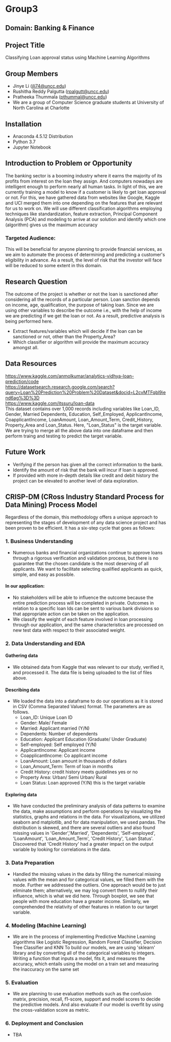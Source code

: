 # Group3
## Domain: Banking & Finance

## Project Title
Classifying Loan approval status using Machine Learning Algorithms

## Group Members
* Jinye Li (jli74@uncc.edu)
* Rushitha Reddy Palgutta (rpalgutt@uncc.edu)
* Pratheeka Thummala (pthummal@uncc.edu)
* We are a group of Computer Science graduate students at University of North Carolina at Charlotte

## Installation
* Anaconda 4.5.12 Distribution
* Python 3.7
* Jupyter Notebook

## Introduction to Problem or Opportunity
The banking sector is a booming industry where it earns the majority of its profits from interest on the loan they assign. And computers nowadays are intelligent enough to perform nearly all human tasks. In light of this, we are currently training a model to know if a customer is likely to get loan approval or not. For this, we have gathered data from websites like Google, Kaggle and UCI merged them into one depending on the features that are relevant for us to work on. We will use different classification algorithms employing techniques like standardization, feature extraction, Principal Component Analysis (PCA) and modeling  to arrive at our solution and identify which one (algorithm) gives us the maximum accuracy
### Targeted Audience: 
This will be beneficial for anyone planning to provide financial services, as we aim to automate the process of determining and predicting a customer's eligibility in advance. As a result, the level of risk that the investor will face will be reduced to some extent in this domain.

## Research Question
The outcome of the project is whether or not the loan is sanctioned after considering all the records of a particular person. Loan sanction depends on income, age, qualification, the purpose of taking loan. Since we are using other variables to describe the outcome i.e., with the help of income we are predicting if we get the loan or not. As a result, predictive analysis is being performed here.
* Extract features/variables which will decide if the loan can be sanctioned or not, other than the Property_Area?
* Which classifier or algorithm will provide the maximum accuracy amongst all.

## Data Resources
https://www.kaggle.com/anmolkumar/analytics-vidhya-loan-prediction/code <br>
https://datasetsearch.research.google.com/search?query=Loan%20Prediction%20Problem%20Dataset&docid=L2cvMTFqbl9iend6ag%3D%3D <br>
https://www.kaggle.com/itssuru/loan-data <br>
This dataset contains over 1,000 records including variables like Loan_ID,	Gender,	Married	Dependents,	Education,	Self_Employed,	ApplicantIncome,	CoapplicantIncome, LoanAmount,	Loan_Amount_Term,	Credit_History, Property_Area	and Loan_Status. Here, "Loan_Status" is the target variable. We are trying to merge all the above data into one dataframe and then perform traing and testing to predict the target variable. 

## Future Work
* Verifying if the person has given all the correct information to the bank.
* Identify the amount of risk that the bank will incur if loan is approved.
* If provided with more in-depth details like credit and debit history the project can be elevated to another level of data exploration.

## CRISP-DM (CRoss Industry Standard Process for Data Mining) Process Model
Regardless of the domain, this methodology offers a unique approach to representing the stages of development of any data science project and has been proven to be efficient. It has a six-step cycle that goes as follows:
### 1. Business Understanding
* Numerous banks and financial organizations continue to approve loans through a rigorous verification and validation process, but there is no guarantee that the chosen candidate is the most deserving of all applicants. We want to facilitate selecting qualified applicants as quick, simple, and easy as possible. 
#### In our application:  
* No stakeholders will be able to influence the outcome because the entire prediction process will be completed in private. Outcomes in relation to a specific loan Ids can be sent to various bank divisions so that appropriate action can be taken on the application.
* We classify the weight of each feature involved in loan processing through our application, and the same characteristics are processed on new test data with respect to their associated weight.

### 2. Data Understanding and EDA
#### Gathering data
  * We obtained data from Kaggle that was relevant to our study, verified it, and processed it. The data file is being uploaded to the list of files above. 
#### Describing data
  * We loaded the data into a dataframe to do our operations as it is stored in CSV (Comma Separated Values) format. The parameters are as follows.
    * Loan_ID: Unique Loan ID
    * Gender: Male/ Female
    * Married: Applicant married (Y/N)
    * Dependents: Number of dependents
    * Education: Applicant Education (Graduate/ Under Graduate)
    * Self-employed: Self employed (Y/N)
    * ApplicantIncome: Applicant income
    * CoapplicantIncome: Co applicant income
    * LoanAmount: Loan amount in thousands of dollars
    * Loan_Amount_Term: Term of loan in months
    * Credit History: credit history meets guidelines yes or no    
    * Property Area: Urban/ Semi Urban/ Rural
    * Loan Status: Loan approved (Y/N) this is the target variable
#### Exploring data
  * We have conducted the preliminary analysis of data patterns to examine the data, make assumptions and perform operations by visualizing the statistics, graphs and relations in the data. For visualizations, we utilized seaborn and matplotlib, and for data manipulation, we used pandas. The distribution is skewed, and there are several outliers and also found missing values in 'Gender','Married', 'Dependents', 'Self-employed', 'LoanAmount', 'Loan_Amount_Term', 'Credit History', 'Loan Status'. Discovered that 'Credit History' had a greater impact on the output variable by looking for correlations in the data. 
### 3. Data Preparation
* Handled the missing values in the data by filling the numerical missing values with the mean and for categorical values, we filled them with the mode. Further we addressed the outliers. One approach would be to just eliminate them; alternatively, we may log convert them to nullify their influence, which is what we did here. Through boxplot, we see that people with more education have a greater income. Similarly, we comprehended the relativity of other features in relation to our target variable.
### 4. Modeling (Machine Learning)
* We are in the process of implementing Predictive Machine Learning algorithms like Logistic Regression, Random Forest Classifier, Decision Tree Classifier and KNN
To build our models, we are  using 'sklearn' library and by converting all of the categorical variables to integers. Writing a function that inputs a model, fits it, and measures the accuracy, which entails using the model on a train set and measuring the inaccuracy on the same set
### 5. Evaluation 
* We are planning to use evaluation methods such as the confusion matrix, precision, recall, f1-score, support and model scores to decide the predictive models. And also evaluate if our model is overfit by using the cross-validation score as metric. 
### 6. Deployment and Conclusion
* TBA
